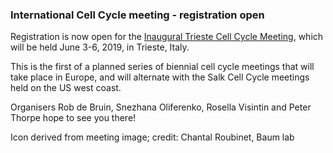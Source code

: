 ### International Cell Cycle meeting - registration open
<!-- pombase_flags: frontpage -->
<!-- newsfeed_thumbnail: chantal_roubinet_tiny.png -->

Registration is now open for the [Inaugural Trieste Cell Cycle
Meeting](https://www.ucl.ac.uk/lmcb/cell-cycle-meeting-2019), which
will be held June 3-6, 2019, in Trieste, Italy.

This is the first of a planned series of biennial cell cycle meetings
that will take place in Europe, and will alternate with the Salk Cell
Cycle meetings held on the US west coast.

Organisers Rob de Bruin, Snezhana Oliferenko, Rosella Visintin and
Peter Thorpe hope to see you there!

Icon derived from meeting image; credit: Chantal Roubinet, Baum lab
